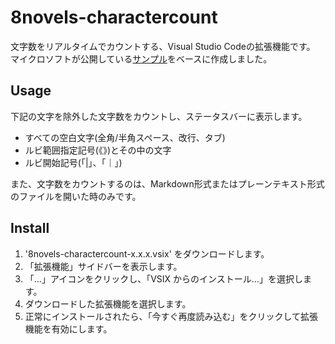 8novels-charactercount
======================

文字数をリアルタイムでカウントする、Visual Studio Codeの拡張機能です。  
マイクロソフトが公開している[サンプル](https://github.com/Microsoft/vscode-wordcount)をベースに作成しました。

## Usage

下記の文字を除外した文字数をカウントし、ステータスバーに表示します。

* すべての空白文字(全角/半角スペース、改行、タブ)
* ルビ範囲指定記号(《》)とその中の文字
* ルビ開始記号(「|」、「｜」) 

また、文字数をカウントするのは、Markdown形式またはプレーンテキスト形式のファイルを開いた時のみです。

## Install

1. '8novels-charactercount-x.x.x.vsix' をダウンロードします。
1. 「拡張機能」サイドバーを表示します。
1. 「…」アイコンをクリックし、「VSIX からのインストール…」を選択します。
1. ダウンロードした拡張機能を選択します。
1. 正常にインストールされたら、「今すぐ再度読み込む」をクリックして拡張機能を有効にします。
